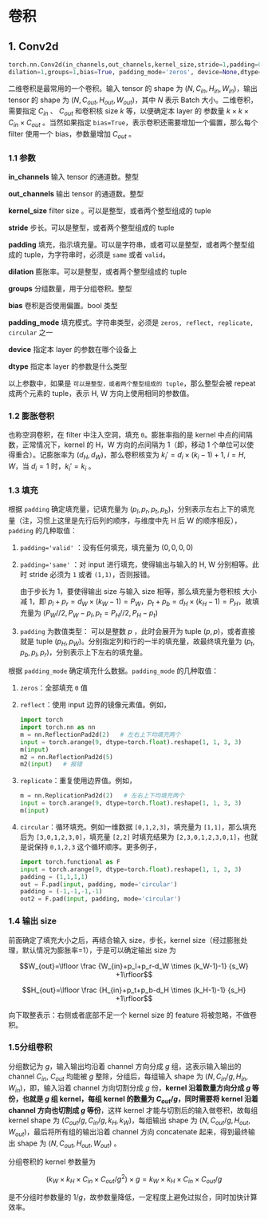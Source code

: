 # 卷积

## 1. Conv2d

```python
torch.nn.Conv2d(in_channels,out_channels,kernel_size,stride=1,padding=0,
dilation=1,groups=1,bias=True, padding_mode='zeros', device=None,dtype=None)
```

二维卷积是最常用的一个卷积。输入 tensor 的 shape 为 $(N,C_{in},H_{in},W_{in})$，输出 tensor 的 shape 为 $(N,C_{out},H_{out},W_{out})$，其中 $N$ 表示 Batch 大小。二维卷积，需要指定 $C_{in}$ 、 $C_{out}$ 和卷积核 size $k$ 等，以便确定本 layer 的 参数量 $k \times k \times C_{in} \times C_{out}$ 。当然如果指定 `bias=True`，表示卷积还需要增加一个偏置，那么每个 filter 使用一个 bias，参数量增加 $C_{out}$ 。

### 1.1 参数
**in_channels** 输入 tensor 的通道数。整型

**out_channels** 输出 tensor 的通道数。整型

**kernel_size** filter size 。可以是整型，或者两个整型组成的 tuple 

**stride** 步长。可以是整型，或者两个整型组成的 tuple 

**padding** 填充，指示填充量。可以是字符串，或者可以是整型，或者两个整型组成的 tuple，为字符串时，必须是 `same` 或者 `valid`。

**dilation** 膨胀率。可以是整型，或者两个整型组成的 tuple 

**groups** 分组数量，用于分组卷积。整型

**bias** 卷积是否使用偏置。bool 类型

**padding_mode** 填充模式。字符串类型，必须是 `zeros, reflect, replicate, circular` 之一

**device** 指定本 layer 的参数在哪个设备上

**dtype** 指定本 layer 的参数是什么类型

以上参数中，如果是 `可以是整型，或者两个整型组成的 tuple`，那么整型会被 repeat 成两个元素的 tuple，表示 H, W 方向上使用相同的参数值。

### 1.2 膨胀卷积
也称空洞卷积，在 filter 中注入空洞，填充 `0`。膨胀率指的是 kernel 中点的间隔数，正常情况下，kernel 的 H，W 方向的点间隔为 1（即，移动 1 个单位可以使得重合）。记膨胀率为 $(d_H,d_W)$，那么卷积核变为 $k_i'=d_i \times (k_i-1)+1, \ i=H,W$，当 $d_i=1$ 时，$k_i'=k_i$ 。

### 1.3 填充

根据 `padding` 确定填充量，记填充量为 $(p_l,p_r,p_t,p_b)$，分别表示左右上下的填充量（注，习惯上这里是先行后列的顺序，与维度中先 H 后 W 的顺序相反），`padding` 的几种取值：

1. `padding='valid'` ：没有任何填充，填充量为 $(0,0,0,0)$
2. `padding='same'` ：对 input 进行填充，使得输出与输入的 H, W 分别相等。此时 stride 必须为 `1` 或者 `(1,1)`，否则报错。

    由于步长为 1，要使得输出 size 与输入 size 相等，那么填充量为卷积核 大小减 1，即 $p_l+p_r=d_W \times (k_W-1)=P_W$，$p_t+p_b=d_H \times (k_H-1)=P_H$，故填充量为 $(P_W // 2, P_W-p_l, p_t=P_H//2,P_H-p_t)$ 

3. `padding` 为数值类型： 可以是整数 $p$ ，此时会展开为 tuple $(p,p)$，或者直接就是 tuple $(p_H, p_W)$。分别指定列和行的一半的填充量，故最终填充量为 $(p_t,p_b, p_l,p_r)$，分别表示上下左右的填充量。


根据 `padding_mode` 确定填充什么数据。`padding_mode` 的几种取值：

1. `zeros`：全部填充 `0` 值
2. `reflect`：使用 input 边界的镜像元素值。例如，

    ```python
    import torch
    import torch.nn as nn
    m = nn.ReflectionPad2d(2)   # 左右上下均填充两个
    input = torch.arange(9, dtype=torch.float).reshape(1, 1, 3, 3)
    m(input)
    m2 = nn.ReflectionPad2d(5)
    m2(input)   # 报错
    ```
3. `replicate`：重复使用边界值。例如，

    ```python
    m = nn.ReplicationPad2d(2)   # 左右上下均填充两个
    input = torch.arange(9, dtype=torch.float).reshape(1, 1, 3, 3)
    m(input)
    ```

4. `circular`：循环填充。例如一维数据 `[0,1,2,3]`，填充量为 `[1,1]`，那么填充后为 `[3,0,1,2,3,0]`，填充量 `[2,2]` 时填充结果为 `[2,3,0,1,2,3,0,1]`，也就是说保持 `0,1,2,3` 这个循环顺序。更多例子，
    ```python
    import torch.functional as F
    input = torch.arange(9, dtype=torch.float).reshape(1, 1, 3, 3)
    padding = (1,1,1,1)
    out = F.pad(input, padding, mode='circular')
    padding = (-1,-1,-1,-1)
    out2 = F.pad(input, padding, mode='circular')
    ```

### 1.4 输出 size

前面确定了填充大小之后，再结合输入 size，步长，kernel size（经过膨胀处理，默认情况为膨胀率=1），于是可以确定输出 size 为

$$W_{out}=\lfloor \frac {W_{in}+p_l+p_r-d_W \times (k_W-1)-1} {s_W} +1\rfloor$$

$$H_{out}=\lfloor \frac {H_{in}+p_t+p_b-d_H \times (k_H-1)-1} {s_H} +1\rfloor$$

向下取整表示：右侧或者底部不足一个 kernel size 的 feature 将被忽略，不做卷积。
### 1.5分组卷积

分组数记为 $g$，输入输出均沿着 channel 方向分成 $g$ 组，这表示输入输出的 channel $C_{in}, \ C_{out}$ 均能被 $g$ 整除，分组后，每组输入 shape 为 $(N,C_{in}/g, H_{in}, W_{in})$，即，输入沿着 channel 方向切割分成 $g$ 份，**kernel 沿着数量方向分成 $g$ 等份，也就是 $g$ 组 kernel，每组 kernel 的数量为 $C_{out}/g$，同时需要将 kernel 沿着 channel 方向也切割成 $g$ 等份**，这样 kernel 才能与切割后的输入做卷积，故每组 kernel shape 为 $(C_{out}/g, C_{in}/g,k_H,k_W)$，每组输出 shape 为 $(N, C_{out}/g,H_{out},W_{out})$，最后将所有组的输出沿着 channel 方向 concatenate 起来，得到最终输出 shape 为 $(N, C_{out}, H_{out}, W_{out})$ 。

分组卷积的 kernel 参数量为 

$$(k_W \times k_H \times C_{in} \times C_{out} / g^2) \times g=k_W \times k_H \times C_{in} \times C_{out} / g$$

是不分组时参数量的 $1/g$，故参数量降低，一定程度上避免过拟合，同时加快计算效率。

